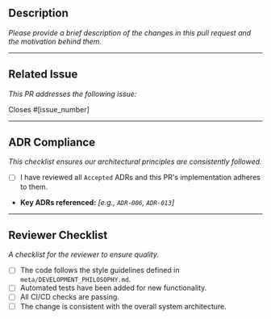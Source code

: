 ## Description

*Please provide a brief description of the changes in this pull request and the motivation behind them.*

---
## Related Issue

*This PR addresses the following issue:*

Closes #[issue_number]

---
## ADR Compliance

*This checklist ensures our architectural principles are consistently followed.*

- [ ] I have reviewed all `Accepted` ADRs and this PR's implementation adheres to them.
- **Key ADRs referenced:** *[e.g., `ADR-006`, `ADR-013`]*

---
## Reviewer Checklist

*A checklist for the reviewer to ensure quality.*

- [ ] The code follows the style guidelines defined in `meta/DEVELOPMENT_PHILOSOPHY.md`.
- [ ] Automated tests have been added for new functionality.
- [ ] All CI/CD checks are passing.
- [ ] The change is consistent with the overall system architecture.
